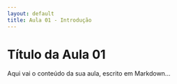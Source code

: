```yaml
---
layout: default
title: Aula 01 - Introdução
---
```


# Título da Aula 01

Aqui vai o conteúdo da sua aula, escrito em Markdown...
